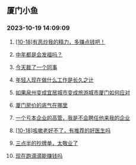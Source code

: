 ## 厦门小鱼 
### 2023-10-19 14:09:09

1. [[10-18]有恶炒我的精力，多赚点钱吧！](http://bbs.xmfish.com/read-htm-tid-18091097.html)

2. [中年都是会发福吗？](http://bbs.xmfish.com/read-htm-tid-18091033.html)

3. [今天裁了一个同事](http://bbs.xmfish.com/read-htm-tid-18091224.html)

4. [年轻人现在做什么工作是长久之计](http://bbs.xmfish.com/read-htm-tid-18091228.html)

5. [如果泉州变成宜居城市变成旅游城市厦门如何应对](http://bbs.xmfish.com/read-htm-tid-18091138.html)

6. [厦门房价的底气在哪里](http://bbs.xmfish.com/read-htm-tid-18091237.html)

7. [一个亏本企业的高管，我是不会聘任他来我的企业](http://bbs.xmfish.com/read-htm-tid-18091260.html)

8. [[10-18]咳嗽老好不了，有推荐的好医生吗](http://bbs.xmfish.com/read-htm-tid-18091064.html)

9. [三点半的抄牌单，太敬业了](http://bbs.xmfish.com/read-htm-tid-18091132.html)

10. [现在跑滴滴能赚钱吗](http://bbs.xmfish.com/read-htm-tid-18091223.html)

